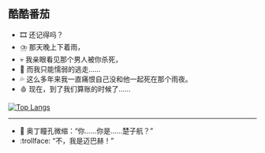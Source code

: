 ## 酷酷番茄

 - :film_strip: 还记得吗？
 - :cloud_with_lightning_and_rain: 那天晚上下着雨，
 - :skull: 我亲眼看见那个男人被你杀死，
 - :dash: 而我只能懦弱的逃走......
 - :sweat_drops: 这么多年来我一直痛恨自己没和他一起死在那个雨夜。
 - :drop_of_blood: 现在，到了我们算账的时候了......

[![Top Langs](https://github-readme-stats.vercel.app/api/top-langs/?username=CoolCoolTomato&hide=css,html&count_private=true&show_icons=true)](https://github.com/CoolCoolTomato)

------

 - :nazar_amulet: 奥丁瞳孔微缩：“你......你是......楚子航？”
 - :trollface: “不，我是迈巴赫！”
